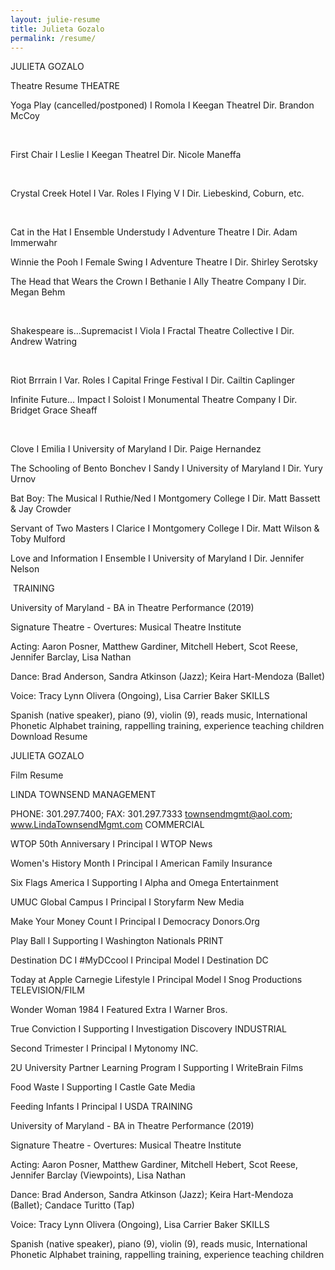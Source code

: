 ```yaml
---
layout: julie-resume
title: Julieta Gozalo
permalink: /resume/
---
```

JULIETA GOZALO

Theatre Resume
THEATRE

Yoga Play (cancelled/postponed) I Romola I Keegan TheatreI Dir. Brandon McCoy

​

First Chair I Leslie I Keegan TheatreI Dir. Nicole Maneffa

​

Crystal Creek Hotel I Var. Roles I Flying V I Dir. Liebeskind, Coburn, etc.

​

Cat in the Hat I Ensemble Understudy I Adventure Theatre I Dir. Adam Immerwahr


Winnie the Pooh I Female Swing I Adventure Theatre I Dir. Shirley Serotsky


The Head that Wears the Crown I Bethanie I Ally Theatre Company I Dir. Megan Behm

​

Shakespeare is...Supremacist I Viola I Fractal Theatre Collective I Dir. Andrew Watring

​

Riot Brrrain I Var. Roles I Capital Fringe Festival I Dir. Cailtin Caplinger


Infinite Future... Impact I Soloist I Monumental Theatre Company I Dir. Bridget Grace Sheaff

​

Clove I Emilia I University of Maryland I Dir. Paige Hernandez


The Schooling of Bento Bonchev I Sandy I University of Maryland I Dir. Yury Urnov


Bat Boy: The Musical I Ruthie/Ned I Montgomery College I Dir. Matt Bassett & Jay Crowder


Servant of Two Masters I Clarice I Montgomery College I Dir. Matt Wilson & Toby Mulford


Love and Information I Ensemble I University of Maryland I Dir. Jennifer Nelson

​
TRAINING

University of Maryland - BA in Theatre Performance (2019)         

Signature Theatre - Overtures: Musical Theatre Institute


Acting: Aaron Posner, Matthew Gardiner, Mitchell Hebert, Scot Reese, Jennifer Barclay, Lisa Nathan

Dance: Brad Anderson, Sandra Atkinson (Jazz); Keira Hart-Mendoza (Ballet)

Voice: Tracy Lynn Olivera (Ongoing), Lisa Carrier Baker
SKILLS

Spanish (native speaker), piano (9), violin (9), reads music, International Phonetic Alphabet training, rappelling training, experience teaching children
Download Resume
 
JULIETA GOZALO

Film Resume

LINDA TOWNSEND MANAGEMENT 

PHONE: 301.297.7400; FAX: 301.297.7333
townsendmgmt@aol.com;         www.LindaTownsendMgmt.com
COMMERCIAL

WTOP 50th Anniversary I Principal I WTOP News

Women's History Month I Principal I American Family Insurance

Six Flags America I Supporting I Alpha and Omega Entertainment

UMUC Global Campus I Principal I Storyfarm New Media

Make Your Money Count I Principal I Democracy Donors.Org

Play Ball I Supporting I Washington Nationals
PRINT

Destination DC I #MyDCcool I Principal Model I Destination DC 

Today at Apple Carnegie Lifestyle I Principal Model I Snog Productions
TELEVISION/FILM

Wonder Woman 1984 I Featured Extra I Warner Bros.

True Conviction I Supporting I Investigation Discovery
INDUSTRIAL

Second Trimester I Principal I Mytonomy INC.

2U University Partner Learning Program I Supporting I WriteBrain Films

Food Waste I Supporting I Castle Gate Media

Feeding Infants I Principal I USDA
TRAINING

University of Maryland - BA in Theatre Performance (2019)

Signature Theatre - Overtures: Musical Theatre Institute

Acting: Aaron Posner, Matthew Gardiner, Mitchell Hebert, Scot Reese, Jennifer Barclay (Viewpoints), Lisa Nathan

Dance: Brad Anderson, Sandra Atkinson (Jazz); Keira Hart-Mendoza (Ballet); Candace Turitto (Tap) 

Voice: Tracy Lynn Olivera (Ongoing), Lisa Carrier Baker
SKILLS

Spanish (native speaker), piano (9), violin (9), reads music, International Phonetic Alphabet training, rappelling training, experience teaching children